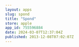 ```yaml
---
layout: apps
slug: spond
title: "Spond"
store: apple
app_id: 755596884
date: 2024-03-07T12:37:04Z
published: 2013-12-08T07:02:07Z
---
```

